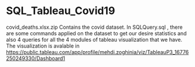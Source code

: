 # SQL_Tableau_Covid19

covid_deaths.xlsx.zip Contains the covid dataset. 
In SQLQuery.sql , there are some commands applied on the dataset to get our desire statistics and also 4 queries for all the 4 modules of tableau visualization that we have. The visualization is avalable in https://public.tableau.com/app/profile/mehdi.zoghinia/viz/TableauP3_16776250249330/Dashboard1
